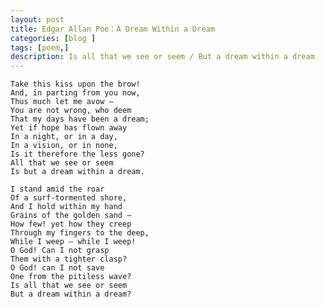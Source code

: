 ```yaml
---
layout: post
title: Edgar Allan Poe：A Dream Within a Dream
categories: [blog ]
tags: [poem,]
description: Is all that we see or seem / But a dream within a dream
---
```



    Take this kiss upon the brow!
    And, in parting from you now,
    Thus much let me avow —
    You are not wrong, who deem
    That my days have been a dream;
    Yet if hope has flown away
    In a night, or in a day,
    In a vision, or in none,
    Is it therefore the less gone? 
    All that we see or seem
    Is but a dream within a dream.

    I stand amid the roar
    Of a surf-tormented shore,
    And I hold within my hand
    Grains of the golden sand —
    How few! yet how they creep
    Through my fingers to the deep,
    While I weep — while I weep!
    O God! Can I not grasp
    Them with a tighter clasp?
    O God! can I not save
    One from the pitiless wave?
    Is all that we see or seem
    But a dream within a dream? 
    
    
